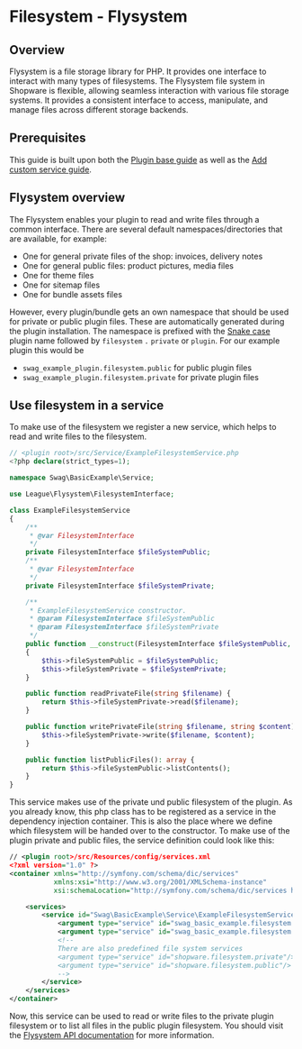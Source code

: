 # Filesystem - Flysystem

## Overview

Flysystem is a file storage library for PHP. It provides one interface to interact with many types of filesystems. The Flysystem file system in Shopware is flexible, allowing seamless interaction with various file storage systems. It provides a consistent interface to access, manipulate, and manage files across different storage backends.

## Prerequisites

This guide is built upon both the [Plugin base guide](../../plugin-base-guide.md) as well as the [Add custom service guide](../../plugin-fundamentals/add-custom-service.md).

## Flysystem overview

The Flysystem enables your plugin to read and write files through a common interface. There are several default namespaces/directories that are available, for example:

* One for general private files of the shop: invoices, delivery notes
* One for general public files: product pictures, media files
* One for theme files
* One for sitemap files
* One for bundle assets files

However, every plugin/bundle gets an own namespace that should be used for private or public plugin files. These are automatically generated during the plugin installation. The namespace is prefixed with the [Snake case](https://en.wikipedia.org/wiki/Snake_case) plugin name followed by `filesystem` `.` `private` or `plugin`. For our example plugin this would be

* `swag_example_plugin.filesystem.public` for public plugin files
* `swag_example_plugin.filesystem.private` for private plugin files

## Use filesystem in a service

To make use of the filesystem we register a new service, which helps to read and write files to the filesystem.

```php
// <plugin root>/src/Service/ExampleFilesystemService.php
<?php declare(strict_types=1);

namespace Swag\BasicExample\Service;

use League\Flysystem\FilesystemInterface;

class ExampleFilesystemService
{
    /**
     * @var FilesystemInterface
     */
    private FilesystemInterface $fileSystemPublic;
    /**
     * @var FilesystemInterface
     */
    private FilesystemInterface $fileSystemPrivate;

    /**
     * ExampleFilesystemService constructor.
     * @param FilesystemInterface $fileSystemPublic
     * @param FilesystemInterface $fileSystemPrivate
     */
    public function __construct(FilesystemInterface $fileSystemPublic, FilesystemInterface $fileSystemPrivate)
    {
        $this->fileSystemPublic = $fileSystemPublic;
        $this->fileSystemPrivate = $fileSystemPrivate;
    }

    public function readPrivateFile(string $filename) {
        return $this->fileSystemPrivate->read($filename);
    }

    public function writePrivateFile(string $filename, string $content) {
        $this->fileSystemPrivate->write($filename, $content);
    }

    public function listPublicFiles(): array {
        return $this->fileSystemPublic->listContents();
    }
}
```

This service makes use of the private und public filesystem of the plugin. As you already know, this php class has to be registered as a service in the dependency injection container. This is also the place where we define which filesystem will be handed over to the constructor. To make use of the plugin private and public files, the service definition could look like this:

```xml
// <plugin root>/src/Resources/config/services.xml
<?xml version="1.0" ?>
<container xmlns="http://symfony.com/schema/dic/services"
           xmlns:xsi="http://www.w3.org/2001/XMLSchema-instance"
           xsi:schemaLocation="http://symfony.com/schema/dic/services http://symfony.com/schema/dic/services/services-1.0.xsd">

    <services>
        <service id="Swag\BasicExample\Service\ExampleFilesystemService">
            <argument type="service" id="swag_basic_example.filesystem.public"/>
            <argument type="service" id="swag_basic_example.filesystem.private"/>
            <!--
            There are also predefined file system services
            <argument type="service" id="shopware.filesystem.private"/>
            <argument type="service" id="shopware.filesystem.public"/>
            -->
        </service>
    </services>
</container>
```

Now, this service can be used to read or write files to the private plugin filesystem or to list all files in the public plugin filesystem. You should visit the [Flysystem API documentation](https://flysystem.thephpleague.com/v1/docs/usage/filesystem-api/) for more information.
